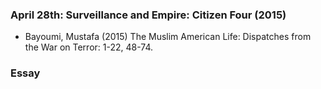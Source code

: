 ### April 28th: Surveillance and Empire: Citizen Four (2015)

- Bayoumi, Mustafa (2015) The Muslim American Life: Dispatches from the War on Terror: 1-22, 48-74.

### Essay
